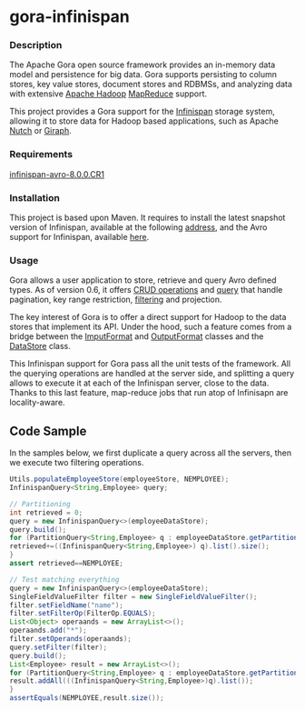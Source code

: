 # gora-infinispan

### Description 

The Apache Gora open source framework provides an in-memory data model and persistence for big data. Gora supports persisting to column stores, key value stores, document stores and RDBMSs, and analyzing data with extensive [Apache Hadoop](https://hadoop.apache.org/) [MapReduce](https://en.wikipedia.org/wiki/MapReduce) support. 

This project provides a Gora support for the [Infinispan](http://infinispan.org) storage system, allowing it to store data for Hadoop based applications, such as Apache [Nutch](http://nutch.apache.org/) or [Giraph](http://giraph.apache.org/).

### Requirements

[infinispan-avro-8.0.0.CR1](https://github.com/leads-project/infinispan-avro)

### Installation 

This project is based upon Maven. It requires to install the latest snapshot version of Infinispan, available at the following [address](https://github.com/infinispan/infinispan), and the Avro support for Infinispan, available [here](https://github.com/infinispan/infinispan).

### Usage

Gora allows a user application to store, retrieve and query Avro defined types. As of version 0.6, it offers [CRUD operations](http://gora.apache.org/current/api/apidocs-0.6/org/apache/gora/store/DataStore.html) and [query](http://gora.apache.org/current/api/apidocs-0.6/org/apache/gora/query/Query.html) that handle pagination, key range restriction, [filtering](http://gora.apache.org/current/api/apidocs-0.6/org/apache/gora/filter/Filter.html) and projection. 

The key interest of Gora is to offer a direct support for Hadoop to the data stores that implement its API. Under the hood, such a feature comes from a bridge between the [ImputFormat](http://gora.apache.org/current/api/apidocs-0.6/org/apache/gora/mapreduce/GoraInputFormat.html) and [OutputFormat](http://gora.apache.org/current/api/apidocs-0.6/org/apache/gora/mapreduce/GoraOutputFormat.html) classes and the [DataStore](http://gora.apache.org/current/api/apidocs-0.6/org/apache/gora/store/DataStore.html) class.

This Infinispan support for Gora pass all the unit tests of the framework. All the querying operations are handled at the server side, and splitting a query allows to execute it at each of the Infinispan server, close to the data. Thanks to this last feature, map-reduce jobs that run atop of Infinisapn are locality-aware. 

## Code Sample

In the samples below, we first duplicate a query across all the servers, then we execute two filtering operations.

```java
Utils.populateEmployeeStore(employeeStore, NEMPLOYEE);
InfinispanQuery<String,Employee> query;

// Partitioning
int retrieved = 0;
query = new InfinispanQuery<>(employeeDataStore);
query.build();
for (PartitionQuery<String,Employee> q : employeeDataStore.getPartitions(query)) {
retrieved+=((InfinispanQuery<String,Employee>) q).list().size();
}
assert retrieved==NEMPLOYEE;

// Test matching everything
query = new InfinispanQuery<>(employeeDataStore);
SingleFieldValueFilter filter = new SingleFieldValueFilter();
filter.setFieldName("name");
filter.setFilterOp(FilterOp.EQUALS);
List<Object> operaands = new ArrayList<>();
operaands.add("*");
filter.setOperands(operaands);
query.setFilter(filter);
query.build();
List<Employee> result = new ArrayList<>();
for (PartitionQuery<String,Employee> q : employeeDataStore.getPartitions(query)) {
result.addAll(((InfinispanQuery<String,Employee>)q).list());
}
assertEquals(NEMPLOYEE,result.size());
```
